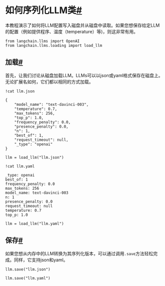 

如何序列化LLM类[#](#how-to-serialize-llm-classes "本标题的永久链接")
======================================================

本教程演示了如何将LLM配置写入磁盘并从磁盘中读取。如果您想保存给定LLM的配置（例如提供程序、温度（temperature）等)，则这非常有用。

```
from langchain.llms import OpenAI
from langchain.llms.loading import load_llm

```

加载[#](#loading "本标题的永久链接")
--------------------------

首先，让我们讨论从磁盘加载LLM。LLMs可以以json或yaml格式保存在磁盘上。无论扩展名如何，它们都以相同的方式加载。

```
!cat llm.json

```

```
{
    "model_name": "text-davinci-003",
    "temperature": 0.7,
    "max_tokens": 256,
    "top_p": 1.0,
    "frequency_penalty": 0.0,
    "presence_penalty": 0.0,
    "n": 1,
    "best_of": 1,
    "request_timeout": null,
    "_type": "openai"
}

```

```
llm = load_llm("llm.json")

```

```
!cat llm.yaml

```

```
_type: openai
best_of: 1
frequency_penalty: 0.0
max_tokens: 256
model_name: text-davinci-003
n: 1
presence_penalty: 0.0
request_timeout: null
temperature: 0.7
top_p: 1.0

```

```
llm = load_llm("llm.yaml")

```

保存[#](#saving "本标题的永久链接")
-------------------------

如果您想从内存中的LLM转换为其序列化版本，可以通过调用`.save`方法轻松完成。同样，它支持json和yaml。

```
llm.save("llm.json")

```

```
llm.save("llm.yaml")

```

